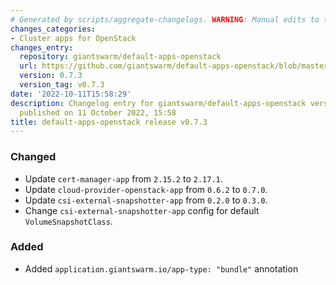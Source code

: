 ```yaml
---
# Generated by scripts/aggregate-changelogs. WARNING: Manual edits to this files will be overwritten.
changes_categories:
- Cluster apps for OpenStack
changes_entry:
  repository: giantswarm/default-apps-openstack
  url: https://github.com/giantswarm/default-apps-openstack/blob/master/CHANGELOG.md#073---2022-10-11
  version: 0.7.3
  version_tag: v0.7.3
date: '2022-10-11T15:58:29'
description: Changelog entry for giantswarm/default-apps-openstack version 0.7.3,
  published on 11 October 2022, 15:58
title: default-apps-openstack release v0.7.3
---
```


### Changed
- Update `cert-manager-app` from `2.15.2` to `2.17.1`.
- Update `cloud-provider-openstack-app` from `0.6.2` to `0.7.0`.
- Update `csi-external-snapshotter-app` from `0.2.0` to `0.3.0`.
- Change `csi-external-snapshotter-app` config for default `VolumeSnapshotClass`.
### Added
- Added `application.giantswarm.io/app-type: "bundle"` annotation

